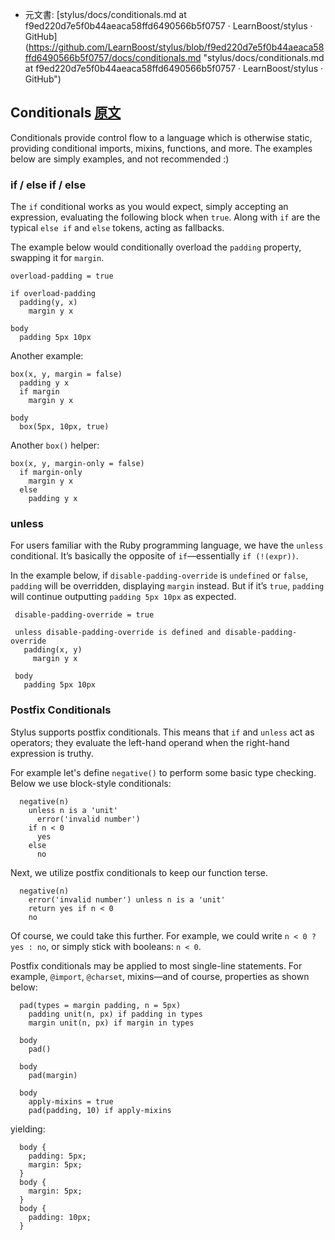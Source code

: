  +  元文書: [stylus/docs/conditionals.md at f9ed220d7e5f0b44aeaca58ffd6490566b5f0757 · LearnBoost/stylus · GitHub]
(https://github.com/LearnBoost/stylus/blob/f9ed220d7e5f0b44aeaca58ffd6490566b5f0757/docs/conditionals.md 
"stylus/docs/conditionals.md at f9ed220d7e5f0b44aeaca58ffd6490566b5f0757 · LearnBoost/stylus · GitHub")

## Conditionals [原文](http://learnboost.github.io/stylus/docs/conditionals.html)

 Conditionals provide control flow to a language which is otherwise static, providing conditional imports, mixins, functions, and more. The examples below are simply examples, and not recommended :)

### if / else if / else

 The `if` conditional works as you would expect, simply accepting an expression, evaluating the following block when `true`. Along with `if` are the typical `else if` and `else` tokens, acting as fallbacks.
 
 The example below would conditionally overload the `padding` property, swapping it for `margin`.

    overload-padding = true

    if overload-padding
      padding(y, x)
        margin y x

    body
      padding 5px 10px

Another example:

    box(x, y, margin = false)
      padding y x
      if margin
        margin y x

    body
      box(5px, 10px, true)

Another `box()` helper:

    box(x, y, margin-only = false)
      if margin-only
        margin y x
      else
        padding y x

### unless

 For users familiar with the Ruby programming language, we have the `unless` conditional. It’s basically the opposite of `if`—essentially `if (!(expr))`.

In the example below, if `disable-padding-override` is `undefined` or `false`, `padding` will be overridden, displaying `margin` instead. But if it’s `true`, `padding` will continue outputting `padding 5px 10px` as expected.

     disable-padding-override = true

     unless disable-padding-override is defined and disable-padding-override
       padding(x, y)
         margin y x

     body
       padding 5px 10px

### Postfix Conditionals

  Stylus supports postfix conditionals. This means that `if` and `unless` act as operators; they evaluate the left-hand operand when the right-hand expression is truthy.
  
  
  For example let's define `negative()` to perform some basic type checking. Below we use block-style conditionals:
  
      negative(n)
        unless n is a 'unit'
          error('invalid number')
        if n < 0
          yes
        else
          no

  Next, we utilize postfix conditionals to keep our function terse.

      negative(n)
        error('invalid number') unless n is a 'unit'
        return yes if n < 0
        no

  Of course, we could take this further.  For example, we could write `n < 0 ? yes : no`, or simply stick with booleans: `n < 0`.

  Postfix conditionals may be applied to most single-line statements. For example, `@import`, `@charset`, mixins—and of course, properties as shown below:
  
  
      pad(types = margin padding, n = 5px)
        padding unit(n, px) if padding in types
        margin unit(n, px) if margin in types

      body
        pad()

      body
        pad(margin)

      body
        apply-mixins = true
        pad(padding, 10) if apply-mixins

yielding:

      body {
        padding: 5px;
        margin: 5px;
      }
      body {
        margin: 5px;
      }
      body {
        padding: 10px;
      } 